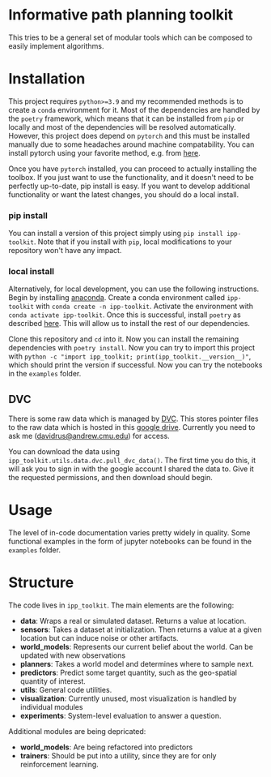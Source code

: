 # Informative path planning toolkit

This tries to be a general set of modular tools which can be composed to easily implement algorithms.

# Installation

This project requires `python>=3.9` and my recommended methods is to create a `conda` environment for it. Most of the dependencies are handled by the `poetry` framework, which means that it can be installed from `pip` or locally and most of the dependencies will be resolved automatically. However, this project does depend on `pytorch` and this must be installed manually due to some headaches around machine compatability.
You can install pytorch using your favorite method, e.g. from [here](https://pytorch.org/get-started/locally/).

Once you have `pytorch` installed, you can proceed to actually installing the toolbox. If you just want to use the functionality, and it doesn't need to be perfectly up-to-date, pip install is easy. If you want to develop additional functionality or want the latest changes, you should do a local install.

### pip install

You can install a version of this project simply using `pip install ipp-toolkit`. Note that if you install with `pip`, local modifications to your repository won't have any impact.

### local install

Alternatively, for local development, you can use the following instructions.
Begin by installing [anaconda](https://www.anaconda.com/). Create a conda environment called `ipp-toolkit` with `conda create -n ipp-toolkit`.
Activate the environment with `conda activate ipp-toolkit`.
Once this is successful, install `poetry` as described [here](https://python-poetry.org/docs/). This will allow us to install the rest of our dependencies.

Clone this repository and `cd` into it. Now you can install the remaining dependencies with `poetry install`. Now you can try to import this project with `python -c "import ipp_toolkit; print(ipp_toolkit.__version__)"`, which should print the version if successful. Now you can try the notebooks in the `examples` folder.

## DVC

There is some raw data which is managed by [DVC](https://dvc.org/). This stores pointer files to the raw data which is hosted in this [google drive](https://drive.google.com/drive/folders/1P7nJfgDCAHHmpFVRupZxUpy8FGZMy2kd?usp=sharing). Currently you need to ask me (davidrus@andrew.cmu.edu) for access.

You can download the data using `ipp_toolkit.utils.data.dvc.pull_dvc_data()`. The first time you do this, it will ask you to sign in with the google account I shared the data to. Give it the requested permissions, and then download should begin.

# Usage

The level of in-code documentation varies pretty widely in quality. Some functional examples in the form of jupyter notebooks can be found in the `examples` folder.

# Structure

The code lives in `ipp_toolkit`. The main elements are the following:

* **data**: Wraps a real or simulated dataset. Returns a value at location.
* **sensors**: Takes a dataset at initialization. Then returns a value at a given location but can induce noise or other artifacts.
* **world_models**: Represents our current belief about the world. Can be updated with new observations
* **planners**: Takes a world model and determines where to sample next.
* **predictors**: Predict some target quantity, such as the geo-spatial quantity of interest.
* **utils**: General code utilities.
* **visualization**:  Currently unused, most visualization is handled by individual modules
* **experiments**: System-level evaluation to answer a question.

Additional modules are being depricated:

* **world_models**: Are being refactored into predictors
* **trainers**: Should be put into a utility, since they are for only reinforcement learning.
